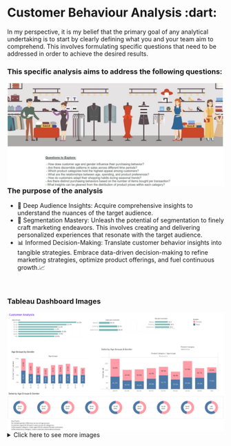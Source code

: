 <p>
  <h1 align="left"><b>Customer Behaviour Analysis :dart:</b></h1>
<a align="left">In my perspective, it is my belief that the primary goal of any analytical undertaking is to start by clearly defining what you and your team aim to comprehend. This involves formulating specific questions that need to be addressed in order to achieve the desired results</a>. 
</p>

### This specific analysis aims to address the following questions: 
<a target="">
  <img align="left" alt="" src="https://github.com/DJJamsran/images/blob/main/11.png" width="1000"/>
</a>
<br>
<br>

### The purpose of the analysis
- 🔑 Deep Audience Insights: Acquire comprehensive insights to understand the nuances of the target audience.
- 🚀 Segmentation Mastery: Unleash the potential of segmentation to finely craft marketing endeavors. This involves creating and delivering personalized experiences that resonate with the target audience.
- 📊 Informed Decision-Making: Translate customer behavior insights into tangible strategies. Embrace data-driven decision-making to refine marketing strategies, optimize product offerings, and fuel continuous growth.📈

<br>



### Tableau Dashboard Images
<a target="">
  <img align="left" alt="" src="https://github.com/DJJamsran/images/blob/main/2.png" width="1000"/>
</a>


<details>
  <summary>Click here to see more images</summary>
  <img src="https://github.com/DJJamsran/images/blob/main/3.png" alt="image-description"/>
  <img src="https://github.com/DJJamsran/images/blob/main/4.png" alt="image-description"/>
</details>
